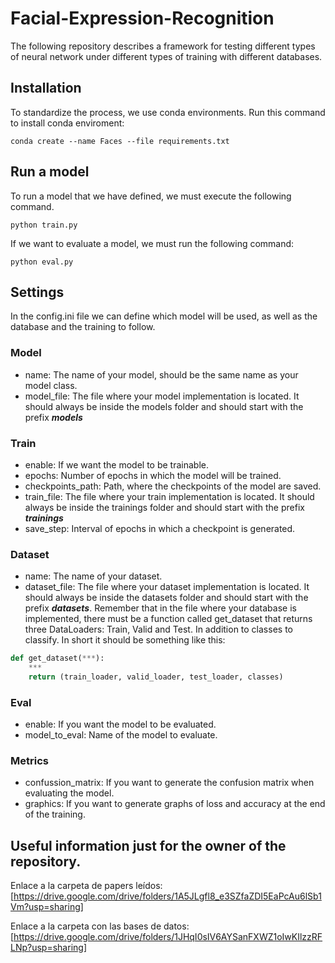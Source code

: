 # Facial-Expression-Recognition
The following repository describes a framework for testing different types of neural network under different types of training with different databases.

## Installation

To standardize the process, we use conda environments. Run this command to install conda enviroment:

`conda create --name Faces --file requirements.txt`

## Run a model
To run a model that we have defined, we must execute the following command.

`python train.py`

If we want to evaluate a model, we must run the following command:

`python eval.py`
## Settings
In the config.ini file we can define which model will be used, as well as the database and the training to follow.

### Model
* name: The name of your model, should be the same name as your model class.
* model_file: The file where your model implementation is located. It should always be inside the models folder and should start with the prefix ***_models_***

### Train
* enable: If we want the model to be trainable.
* epochs: Number of epochs in which the model will be trained.
* checkpoints_path: Path, where the checkpoints of the model are saved.
* train_file: The file where your train implementation is located. It should always be inside the trainings folder and should start with the prefix ***_trainings_***
* save_step: Interval of epochs in which a checkpoint is generated.

### Dataset
* name: The name of your dataset.
* dataset_file: The file where your dataset implementation is located. It should always be inside the datasets folder and should start with the prefix ***_datasets_***.
Remember that in the file where your database is implemented, there must be a function called get_dataset that returns three DataLoaders: Train, Valid and Test. In addition to classes to classify. In short it should be something like this:
```python
def get_dataset(***):
    ***
    return (train_loader, valid_loader, test_loader, classes)
```
### Eval
* enable: If you want the model to be evaluated.
* model_to_eval: Name of the model to evaluate.

### Metrics
* confussion_matrix: If you want to generate the confusion matrix when evaluating the model.
* graphics: If you want to generate graphs of loss and accuracy at the end of the training.


## Useful information just for the owner of the repository.


Enlace a la carpeta de papers leídos: [https://drive.google.com/drive/folders/1A5JLgfl8_e3SZfaZDI5EaPcAu6lSb1Vm?usp=sharing]

Enlace a la carpeta con las bases de datos: [https://drive.google.com/drive/folders/1JHqI0sIV6AYSanFXWZ1oIwKIlzzRFLNp?usp=sharing]
